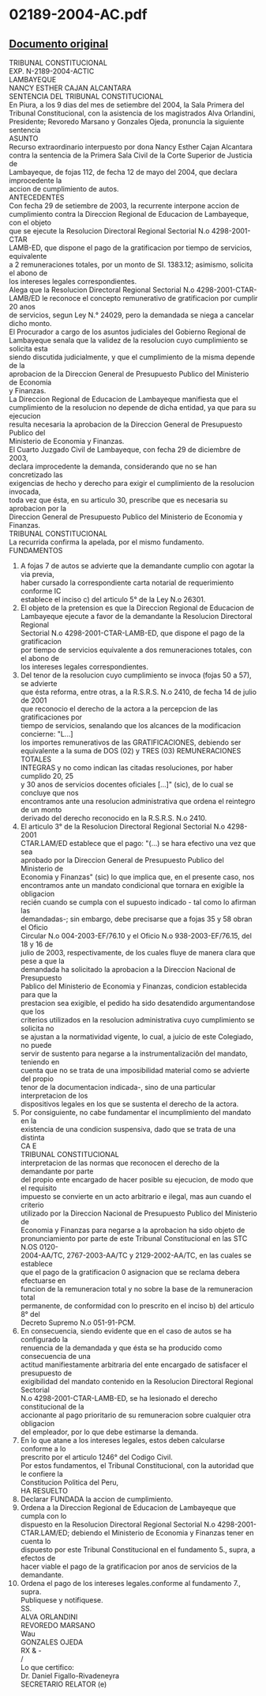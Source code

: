 
02189-2004-AC.pdf
=================
  
[Documento original](https://tc.gob.pe/jurisprudencia/2004/02189-2004-AC.pdf)  
---  
TRIBUNAL CONSTITUCIONAL  
EXP. N-2189-2004-ACTIC  
LAMBAYEQUE  
NANCY ESTHER CAJAN ALCANTARA  
SENTENCIA DEL TRIBUNAL CONSTITUCIONAL  
En Piura, a los 9 dias del mes de setiembre del 2004, la Sala Primera del  
Tribunal Constitucional, con la asistencia de los magistrados Alva Orlandini,  
Presidente; Revoredo Marsano y Gonzales Ojeda, pronuncia la siguiente sentencia  
ASUNTO  
Recurso extraordinario interpuesto por dona Nancy Esther Cajan Alcantara  
contra la sentencia de la Primera Sala Civil de la Corte Superior de Justicia de  
Lambayeque, de fojas 112, de fecha 12 de mayo del 2004, que declara improcedente la  
accion de cumplimiento de autos.  
ANTECEDENTES  
Con fecha 29 de setiembre de 2003, la recurrente interpone accion de  
cumplimiento contra la Direccion Regional de Educacion de Lambayeque, con el objeto  
que se ejecute la Resolucion Directoral Regional Sectorial N.o 4298-2001-CTAR  
LAMB-ED, que dispone el pago de la gratificacion por tiempo de servicios, equivalente  
a 2 remuneraciones totales, por un monto de SI. 1383.12; asimismo, solicita el abono de  
los intereses legales correspondientes.  
Alega que la Resolucion Directoral Regional Sectorial N.o 4298-2001-CTAR-  
LAMB/ED le reconoce el concepto remunerativo de gratificacion por cumplir 20 anos  
de servicios, segun Ley N.° 24029, pero la demandada se niega a cancelar dicho monto.  
El Procurador a cargo de los asuntos judiciales del Gobierno Regional de  
Lambayeque senala que la validez de la resolucion cuyo cumplimiento se solicita esta  
siendo discutida judicialmente, y que el cumplimiento de la misma depende de la  
aprobacion de la Direccion General de Presupuesto Publico del Ministerio de Economia  
y Finanzas.  
La Direccion Regional de Educacion de Lambayeque manifiesta que el  
cumplimiento de la resolucion no depende de dicha entidad, ya que para su ejecucion  
resulta necesaria la aprobacion de la Direccion General de Presupuesto Publico del  
Ministerio de Economia y Finanzas.  
El Cuarto Juzgado Civil de Lambayeque, con fecha 29 de diciembre de 2003,  
declara improcedente la demanda, considerando que no se han concretizado las  
exigencias de hecho y derecho para exigir el cumplimiento de la resolucion invocada,  
toda vez que ésta, en su articulo 30, prescribe que es necesaria su aprobacion por la  
Direccion General de Presupuesto Publico del Ministerio de Economia y Finanzas.  
TRIBUNAL CONSTITUCIONAL  
La recurrida confirma la apelada, por el mismo fundamento.  
FUNDAMENTOS  
1. A fojas 7 de autos se advierte que la demandante cumplio con agotar la via previa,  
haber cursado la correspondiente carta notarial de requerimiento conforme IC  
establece el inciso c) del articulo 5° de la Ley N.o 26301.  
2. El objeto de la pretension es que la Direccion Regional de Educacion de  
Lambayeque ejecute a favor de la demandante la Resolucion Directoral Regional  
Sectorial N.o 4298-2001-CTAR-LAMB-ED, que dispone el pago de la gratificacion  
por tiempo de servicios equivalente a dos remuneraciones totales, con el abono de  
los intereses legales correspondientes.  
3. Del tenor de la resolucion cuyo cumplimiento se invoca (fojas 50 a 57), se advierte  
que ésta reforma, entre otras, a la R.S.R.S. N.o 2410, de fecha 14 de julio de 2001  
que reconocio el derecho de la actora a la percepcion de las gratificaciones por  
tiempo de servicios, senalando que los alcances de la modificacion concierne: "L...]  
los importes remunerativos de las GRATIFICACIONES, debiendo ser  
equivalente a la suma de DOS (02) y TRES (03) REMUNERACIONES TOTALES  
INTEGRAS y no como indican las citadas resoluciones, por haber cumplido 20, 25  
y 30 anos de servicios docentes oficiales [...]" (sic), de lo cual se concluye que nos  
encontramos ante una resolucion administrativa que ordena el reintegro de un monto  
derivado del derecho reconocido en la R.S.R.S. N.o 2410.  
4. El articulo 3° de la Resolucion Directoral Regional Sectorial N.o 4298-2001  
CTAR.LAM/ED establece que el pago: "(...) se hara efectivo una vez que sea  
aprobado por la Direccion General de Presupuesto Publico del Ministerio de  
Economia y Finanzas" (sic) lo que implica que, en el presente caso, nos  
encontramos ante un mandato condicional que tornara en exigible la obligacion  
recién cuando se cumpla con el supuesto indicado - tal como lo afirman las  
demandadas-; sin embargo, debe precisarse que a fojas 35 y 58 obran el Oficio  
Circular N.o 004-2003-EF/76.10 y el Oficio N.o 938-2003-EF/76.15, del 18 y 16 de  
julio de 2003, respectivamente, de los cuales fluye de manera clara que pese a que la  
demandada ha solicitado la aprobacion a la Direccion Nacional de Presupuesto  
Pablico del Ministerio de Economia y Finanzas, condicion establecida para que la  
prestacion sea exigible, el pedido ha sido desatendido argumentandose que los  
criterios utilizados en la resolucion administrativa cuyo cumplimiento se solicita no  
se ajustan a la normatividad vigente, lo cual, a juicio de este Colegiado, no puede  
servir de sustento para negarse a la instrumentalizaciôn del mandato, teniendo en  
cuenta que no se trata de una imposibilidad material como se advierte del propio  
tenor de la documentacion indicada-, sino de una particular interpretacion de los  
dispositivos legales en los que se sustenta el derecho de la actora.  
5. Por consiguiente, no cabe fundamentar el incumplimiento del mandato en la  
existencia de una condicion suspensiva, dado que se trata de una distinta  
CA E  
TRIBUNAL CONSTITUCIONAL  
interpretacion de las normas que reconocen el derecho de la demandante por parte  
del propio ente encargado de hacer posible su ejecucion, de modo que el requisito  
impuesto se convierte en un acto arbitrario e ilegal, mas aun cuando el criterio  
utilizado por la Direccion Nacional de Presupuesto Publico del Ministerio de  
Economia y Finanzas para negarse a la aprobacion ha sido objeto de  
pronunciamiento por parte de este Tribunal Constitucional en las STC N.OS 0120-  
2004-AA/TC, 2767-2003-AA/TC y 2129-2002-AA/TC, en las cuales se establece  
que el pago de la gratificacion 0 asignacion que se reclama debera efectuarse en  
funcion de la remuneracion total y no sobre la base de la remuneracion total  
permanente, de conformidad con lo prescrito en el inciso b) del articulo 8° del  
Decreto Supremo N.o 051-91-PCM.  
6. En consecuencia, siendo evidente que en el caso de autos se ha configurado la  
renuencia de la demandada y que ésta se ha producido como consecuencia de una  
actitud manifiestamente arbitraria del ente encargado de satisfacer el presupuesto de  
exigibilidad del mandato contenido en la Resolucion Directoral Regional Sectorial  
N.o 4298-2001-CTAR-LAMB-ED, se ha lesionado el derecho constitucional de la  
accionante al pago prioritario de su remuneracion sobre cualquier otra obligacion  
del empleador, por lo que debe estimarse la demanda.  
7. En lo que atane a los intereses legales, estos deben calcularse conforme a lo  
prescrito por el articulo 1246° del Codigo Civil.  
Por estos fundamentos, el Tribunal Constitucional, con la autoridad que le confiere la  
Constitucion Politica del Peru,  
HA RESUELTO  
1. Declarar FUNDADA la accion de cumplimiento.  
2. Ordena a la Direccion Regional de Educacion de Lambayeque que cumpla con lo  
dispuesto en la Resolucion Directoral Regional Sectorial N.o 4298-2001-  
CTAR.LAM/ED; debiendo el Ministerio de Economia y Finanzas tener en cuenta lo  
dispuesto por este Tribunal Constitucional en el fundamento 5., supra, a efectos de  
hacer viable el pago de la gratificacion por anos de servicios de la demandante.  
3. Ordena el pago de los intereses legales.conforme al fundamento 7., supra.  
Publiquese y notifiquese.  
SS.  
ALVA ORLANDINI  
REVOREDO MARSANO  
Wau  
GONZALES OJEDA  
RX & -  
/  
Lo que certifico:  
Dr. Daniel Figallo-Rivadeneyra  
SECRETARIO RELATOR (e)